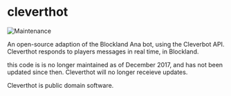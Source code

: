# cleverthot
![Maintenance](https://img.shields.io/maintenance/no/2017)

An open-source adaption of the Blockland Ana bot, using the Cleverbot API. Cleverthot responds to players messages in real time, in Blockland.

this code is is no longer maintained as of December 2017, and has not been updated since then. Cleverthot will no longer receieve updates.

Cleverthot is public domain software.